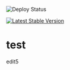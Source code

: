 ![Deploy Status](https://otc-github-public-broker.ng.bluemix.net/deploystatus)

[![Latest Stable Version](https://poser.pugx.org/phpunit/phpunit/version)](https://packagist.org/packages/phpunit/phpunit)

# test
edit5
